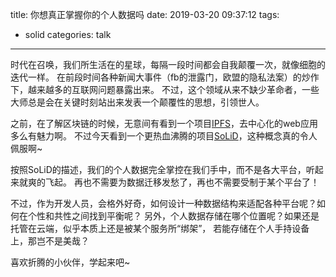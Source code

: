 title: 你想真正掌握你的个人数据吗
date: 2019-03-20 09:37:12
tags:
- solid
categories: talk
---

时代在召唤，我们所生活在的星球，每隔一段时间都会自我颠覆一次，就像细胞的迭代一样。
在前段时间各种新闻大事件（fb的泄露门，欧盟的隐私法案）的炒作下，越来越多的互联网问题暴露出来。
不过，这个领域从来不缺少革命者，一些大师总是会在关键时刻站出来发表一个颠覆性的思想，引领世人。

之前，在了解区块链的时候，无意间有看到一个项目[IPFS](https://ipfs.io/)，去中心化的web应用多么有魅力啊。
不过今天看到一个更热血沸腾的项目[SoLiD](https://learnsolid.cn/)，这种概念真的令人佩服啊~

按照SoLiD的描述，我们的个人数据完全掌控在我们手中，而不是各大平台，听起来就爽的飞起。
再也不需要为数据迁移发愁了，再也不需要受制于某个平台了！

不过，作为开发人员，会格外好奇，如何设计一种数据结构来适配各种平台呢？如何在个性和共性之间找到平衡呢？
另外，个人数据存储在哪个位置呢？如果还是托管在云端，似乎本质上还是被某个服务所“绑架”，
若能存储在个人手持设备上，那岂不是美哉？

喜欢折腾的小伙伴，学起来吧~
